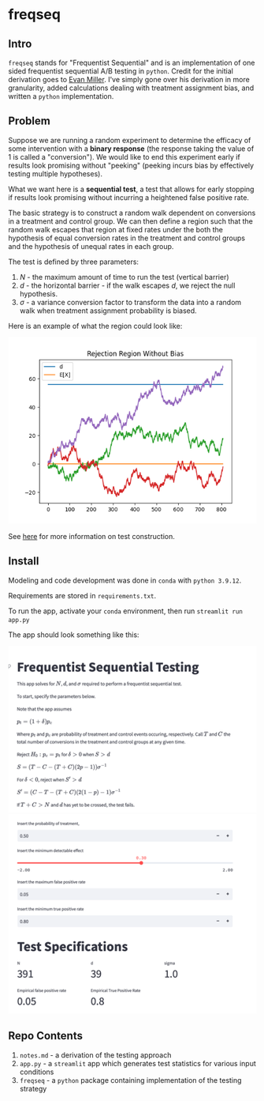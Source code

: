 # freqseq

## Intro

`freqseq` stands for "Frequentist Sequential" and is an implementation of one sided frequentist sequential A/B testing in  `python`. Credit for the initial derivation goes to [Evan Miller](https://www.evanmiller.org/sequential-ab-testing.html). I've simply gone over his derivation in more granularity, added calculations dealing with treatment assignment bias, and written a `python` implementation. 


## Problem

Suppose we are running a random experiment to determine the efficacy of some intervention with a **binary response** (the response taking the value of $1$ is called a "conversion"). We would like to end this experiment early if results look promising without "peeking" (peeking incurs bias by effectively testing multiple hypotheses). 

What we want here is a **sequential test**, a test that allows for early stopping if results look promising without incurring a heightened false positive rate. 

The basic strategy is to construct a random walk dependent on conversions in a treatment and control group. We can then define a region such that the random walk escapes that region at fixed rates under the both the hypothesis of equal conversion rates in the treatment and control groups and the hypothesis of unequal rates in each group. 

The test is defined by three parameters:
1. $N$ - the maximum amount of time to run the test (vertical barrier)
2. $d$ - the horizontal barrier - if the walk escapes $d$, we reject the null hypothesis. 
3. $\sigma$ - a variance conversion factor to transform the data into a random walk when treatment assignment probability is biased. 

Here is an example of what the region could look like:

![alt text](images/walk_without_bias.png)

See [here](notes.md) for more information on test construction. 


## Install

Modeling and code development was done in `conda` with `python 3.9.12`. 

Requirements are stored in `requirements.txt`.

To run the app, activate your `conda` environment, then run `streamlit run app.py`

The app should look something like this:

![alt text](images/top_app.png)
![alt text](images/bottom_app.png)

## Repo Contents

1. `notes.md` - a derivation of the testing approach
2. `app.py` - a `streamlit` app which generates test statistics for various input conditions
3. `freqseq` - a `python` package containing implementation of the testing strategy



